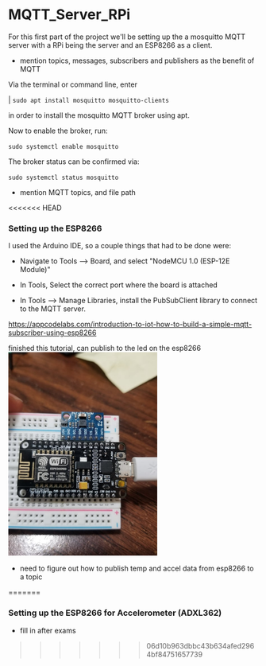 # MQTT_Server_RPi
For this first part of the project we'll be setting up the a mosquitto MQTT server with a RPi being the server and an ESP8266 as a client. 

- mention topics, messages, subscribers and publishers as the benefit of MQTT

Via the terminal or command line, enter

| `sudo apt install mosquitto mosquitto-clients`

in order to install the mosquitto MQTT broker using apt.

Now to enable the broker, run:

`sudo systemctl enable mosquitto`

The broker status can be confirmed via:

`sudo systemctl status mosquitto`

- mention MQTT topics, and file path





<<<<<<< HEAD
### Setting up the ESP8266 

I used the Arduino IDE, so a couple things that had to be done were:

- Navigate to Tools --> Board, and select "NodeMCU 1.0 (ESP-12E Module)"

- In Tools, Select the correct port where the board is attached
- In Tools --> Manage Libraries, install the PubSubClient library to connect to the MQTT server.

https://appcodelabs.com/introduction-to-iot-how-to-build-a-simple-mqtt-subscriber-using-esp8266

finished this tutorial, can publish to the led on the esp8266
<img src="images/adxl362_nodemcu.jpg" width="300">

- need to figure out how to publish temp and accel data from esp8266 to a topic

  
=======
### Setting up the ESP8266 for Accelerometer (ADXL362)

- fill in after exams
>>>>>>> 06d10b963dbbc43b634afed2964bf84751657739
